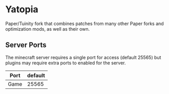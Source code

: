 # Yatopia

Paper/Tuinity fork that combines patches from many other Paper forks and optimization mods, as well as their own.

## Server Ports
The minecraft server requires a single port for access (default 25565) but plugins may require extra ports to enabled for the server.


| Port  | default |
|-------|---------|
| Game  | 25565   |